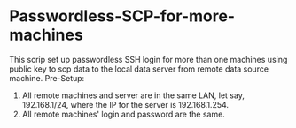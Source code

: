 # Passwordless-SCP-for-more-machines
This scrip set up passwordless SSH login for more than one machines using public key to scp data to the local data server from remote data source machine.
Pre-Setup:
1. All remote machines and server are in the same LAN, let say, 192.168.1/24, where the IP for the server is 192.168.1.254. 
2. All remote machines' login and password are the same.
